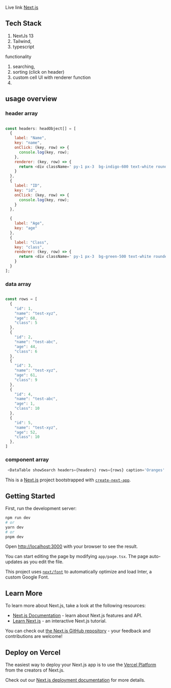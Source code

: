 
Live link [Next.js](https://data-table-mu.vercel.app/)


## Tech Stack
1. NextJs 13
2. Tailwind,
3. typescript

functionality   
1. searching,
2. sorting (click on header)
3. custom cell UI with renderer function
4. 

## usage overview

### header array
```javascript

const headers: headObject[] = [
  {
    label: "Name",
    key: "name",
    onClick: (key, row) => {
      console.log(key, row);
    },
    renderer: (key, row) => {
      return <div className=' py-1 px-3  bg-indigo-600 text-white rounded-md w-auto inline-block'>{row[key]}</div>;
    }
  },
  {
    label: "ID",
    key: "id",
    onClick: (key, row) => {
      console.log(key, row);
    }
  },

  {
    label: "Age",
    key: "age"
  },
  {
    label: "Class",
    key: "class",
    renderer: (key, row) => {
      return <div className=' py-1 px-3  bg-green-500 text-white rounded-full w-auto inline-block'>{row[key]}</div>;
    }
  }
];

```
### data array
```javascript

const rows = [
  {
    "id": 1,
    "name": "test-xyz",
    "age": 68,
    "class": 5
  },
  {
    "id": 2,
    "name": "test-abc",
    "age": 44,
    "class": 6
  },
  {
    "id": 3,
    "name": "test-xyz",
    "age": 61,
    "class": 9
  },
  {
    "id": 4,
    "name": "test-abc",
    "age": 1,
    "class": 10
  },
  {
    "id": 5,
    "name": "test-xyz",
    "age": 52,
    "class": 10
  },
]

```

### component array
```javascript
 <DataTable showSearch headers={headers} rows={rows} caption='Oranges' />
```





This is a [Next.js](https://nextjs.org/) project bootstrapped with [`create-next-app`](https://github.com/vercel/next.js/tree/canary/packages/create-next-app).

## Getting Started

First, run the development server:

```bash
npm run dev
# or
yarn dev
# or
pnpm dev
```

Open [http://localhost:3000](http://localhost:3000) with your browser to see the result.

You can start editing the page by modifying `app/page.tsx`. The page auto-updates as you edit the file.

This project uses [`next/font`](https://nextjs.org/docs/basic-features/font-optimization) to automatically optimize and load Inter, a custom Google Font.

## Learn More

To learn more about Next.js, take a look at the following resources:

- [Next.js Documentation](https://nextjs.org/docs) - learn about Next.js features and API.
- [Learn Next.js](https://nextjs.org/learn) - an interactive Next.js tutorial.

You can check out [the Next.js GitHub repository](https://github.com/vercel/next.js/) - your feedback and contributions are welcome!

## Deploy on Vercel

The easiest way to deploy your Next.js app is to use the [Vercel Platform](https://vercel.com/new?utm_medium=default-template&filter=next.js&utm_source=create-next-app&utm_campaign=create-next-app-readme) from the creators of Next.js.

Check out our [Next.js deployment documentation](https://nextjs.org/docs/deployment) for more details.
